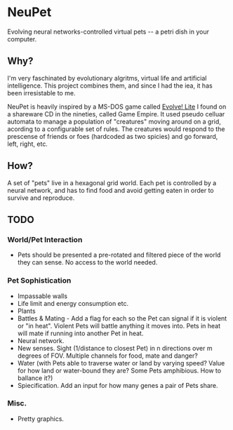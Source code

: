 NeuPet
======

Evolving neural networks-controlled virtual pets -- a petri dish in your computer.

Why?
----

I'm very faschinated by evolutionary algritms, virtual life and artificial intelligence. This project combines them, and since I had the iea, it has been irresistable to me.

NeuPet is heavily inspired by a MS-DOS game called [Evolve! Lite](http://www.youtube.com/watch?v=kPQBexmrvEQ) I found on a shareware CD in the nineties, called Game Empire. It used pseudo celluar automata to manage a population of "creatures" moving around on a grid, acording to a configurable set of rules. The creatures would respond to the prescense of friends or foes (hardcoded as two spicies) and go forward, left, right, etc.

How?
----

A set of "pets" live in a hexagonal grid world. Each pet is controlled by a neural network, and has to find food and avoid getting eaten in order to survive and reproduce.


TODO
----

### World/Pet Interaction

* Pets should be presented a pre-rotated and filtered piece of the world they can sense. No access to the world needed.

### Pet Sophistication

* Impassable walls
* Life limit and energy consumption etc.
* Plants
* Battles & Mating - Add a flag for each so the Pet can signal if it is violent or "in heat". Violent Pets will battle anything it moves into. Pets in heat will mate if running into another Pet in heat.
* Neural network.
* New senses. Sight (1/distance to closest Pet) in n directions over m degrees of FOV. Multiple channels for food, mate and danger?
* Water (with Pets able to traverse water or land by varying speed? Value for how land or water-bound they are? Some Pets amphibious. How to ballance it?)
* Spiecification. Add an input for how many genes a pair of Pets share.

### Misc.

* Pretty graphics.